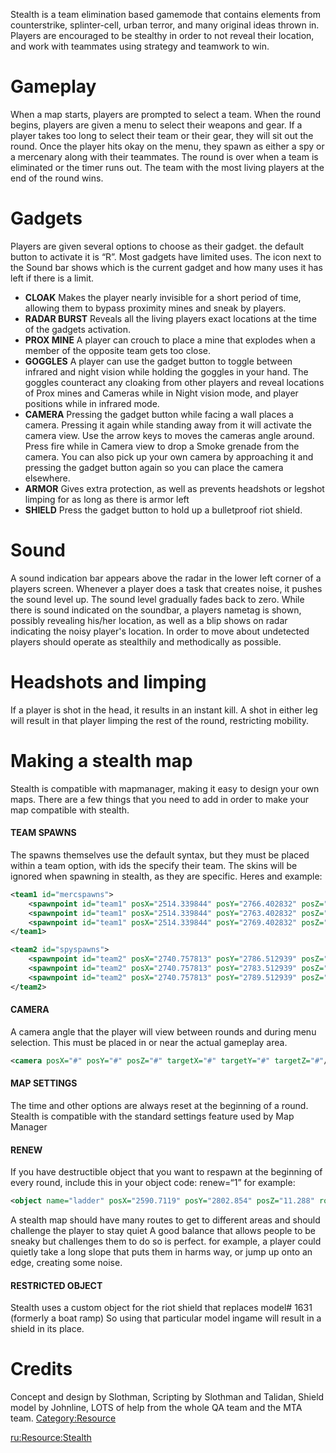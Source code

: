 Stealth is a team elimination based gamemode that contains elements from counterstrike, splinter-cell, urban terror, and many original ideas thrown in. Players are encouraged to be stealthy in order to not reveal their location, and work with teammates using strategy and teamwork to win.

Gameplay
========

When a map starts, players are prompted to select a team. When the round begins, players are given a menu to select their weapons and gear. If a player takes too long to select their team or their gear, they will sit out the round. Once the player hits okay on the menu, they spawn as either a spy or a mercenary along with their teammates. The round is over when a team is eliminated or the timer runs out. The team with the most living players at the end of the round wins.

Gadgets
=======

Players are given several options to choose as their gadget. the default button to activate it is “R”. Most gadgets have limited uses. The icon next to the Sound bar shows which is the current gadget and how many uses it has left if there is a limit.

-   **CLOAK** Makes the player nearly invisible for a short period of time, allowing them to bypass proximity mines and sneak by players.
-   **RADAR BURST** Reveals all the living players exact locations at the time of the gadgets activation.
-   **PROX MINE** A player can crouch to place a mine that explodes when a member of the opposite team gets too close.
-   **GOGGLES** A player can use the gadget button to toggle between infrared and night vision while holding the goggles in your hand. The goggles counteract any cloaking from other players and reveal locations of Prox mines and Cameras while in Night vision mode, and player positions while in infrared mode.
-   **CAMERA** Pressing the gadget button while facing a wall places a camera. Pressing it again while standing away from it will activate the camera view. Use the arrow keys to moves the cameras angle around. Press fire while in Camera view to drop a Smoke grenade from the camera. You can also pick up your own camera by approaching it and pressing the gadget button again so you can place the camera elsewhere.
-   **ARMOR** Gives extra protection, as well as prevents headshots or legshot limping for as long as there is armor left
-   **SHIELD** Press the gadget button to hold up a bulletproof riot shield.

Sound
=====

A sound indication bar appears above the radar in the lower left corner of a players screen. Whenever a player does a task that creates noise, it pushes the sound level up. The sound level gradually fades back to zero. While there is sound indicated on the soundbar, a players nametag is shown, possibly revealing his/her location, as well as a blip shows on radar indicating the noisy player's location. In order to move about undetected players should operate as stealthily and methodically as possible.

Headshots and limping
=====================

If a player is shot in the head, it results in an instant kill. A shot in either leg will result in that player limping the rest of the round, restricting mobility.

Making a stealth map
====================

Stealth is compatible with mapmanager, making it easy to design your own maps. There are a few things that you need to add in order to make your map compatible with stealth.

#### TEAM SPAWNS

The spawns themselves use the default syntax, but they must be placed within a team option, with ids the specify their team. The skins will be ignored when spawning in stealth, as they are specific. Heres and example:

``` xml
<team1 id="mercspawns">
    <spawnpoint id="team1" posX="2514.339844" posY="2766.402832" posZ="11.480690" rot="90" skin="285"/>
    <spawnpoint id="team1" posX="2514.339844" posY="2763.402832" posZ="11.480690" rot="90" skin="285"/>
    <spawnpoint id="team1" posX="2514.339844" posY="2769.402832" posZ="11.480690" rot="90" skin="285"/>
</team1>

<team2 id="spyspawns">
    <spawnpoint id="team2" posX="2740.757813" posY="2786.512939" posZ="11.480690" rot="90" skin="163"/>
    <spawnpoint id="team2" posX="2740.757813" posY="2783.512939" posZ="11.480690" rot="90" skin="163"/>
    <spawnpoint id="team2" posX="2740.757813" posY="2789.512939" posZ="11.480690" rot="90" skin="163"/>
</team2>
```

#### CAMERA

A camera angle that the player will view between rounds and during menu selection. This must be placed in or near the actual gameplay area.

``` xml
<camera posX="#" posY="#" posZ="#" targetX="#" targetY="#" targetZ="#"/>
```

#### MAP SETTINGS

The time and other options are always reset at the beginning of a round. Stealth is compatible with the standard settings feature used by Map Manager

#### RENEW

If you have destructible object that you want to respawn at the beginning of every round, include this in your object code: renew=“1” for example:

``` xml
<object name="ladder" posX="2590.7119" posY="2802.854" posZ="11.288" rotX="-1.575000" rotY="0.000000" rotZ="-0.135000" model="1428" renew="1" />
```

A stealth map should have many routes to get to different areas and should challenge the player to stay quiet A good balance that allows people to be sneaky but challenges them to do so is perfect. for example, a player could quietly take a long slope that puts them in harms way, or jump up onto an edge, creating some noise.

#### RESTRICTED OBJECT

Stealth uses a custom object for the riot shield that replaces model\# 1631 (formerly a boat ramp) So using that particular model ingame will result in a shield in its place.

Credits
=======

Concept and design by Slothman, Scripting by Slothman and Talidan, Shield model by Johnline, LOTS of help from the whole QA team and the MTA team. [Category:Resource](/docs/category-resource.md "wikilink")

[ru:<Resource:Stealth>](/docs/ru-resource-stealth.md "wikilink")
